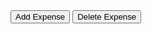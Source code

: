 <!DOCTYPE html>
<html lang="en">
<head>
  <meta charset="UTF-8">
  <meta name="viewport" content="width=device-width, initial-scale=1.0">
  <title>Expense Tracker</title>
  <style>
    body {
      font-family: Arial, sans-serif;
    }

    #expense-list {
      list-style-type: none;
      padding: 0;
    }

    li {
      margin-bottom: 10px;
    }

    button {
      margin-top: 10px;
    }
  </style>
</head>
<body>

  <ul id="expense-list">
    <!-- Expenses will be dynamically added here -->
  </ul>

  <button id="add-expense-btn">Add Expense</button>
  <button id="delete-expense-btn">Delete Expense</button>

  <script>
    document.addEventListener('DOMContentLoaded', function() {
      var expenseList = document.getElementById('expense-list');
      var addExpenseBtn = document.getElementById('add-expense-btn');
      var deleteExpenseBtn = document.getElementById('delete-expense-btn');

      function addExpense() {
        var expenseName = prompt('Enter expense name:');
        var expenseAmount = parseFloat(prompt('Enter expense amount: $'));

        if (!isNaN(expenseAmount)) {
          var li = document.createElement('li');
          li.textContent = `${expenseName} - $${expenseAmount.toFixed(2)}`;
          expenseList.appendChild(li);
        } else {
          alert('Invalid amount. Please enter a valid number.');
        }
      }

      function deleteExpense() {
        var expenseIdToDelete = prompt('Enter expense ID to delete:');
        var expenseElement = document.querySelector(`[data-expense-id="${expenseIdToDelete}"]`);

        if (expenseElement) {
          expenseElement.remove();
        } else {
          alert('Expense not found. Please enter a valid ID.');
        }
      }

      addExpenseBtn.addEventListener('click', addExpense);
      deleteExpenseBtn.addEventListener('click', deleteExpense);
    });
  </script>
</body>
</html>
